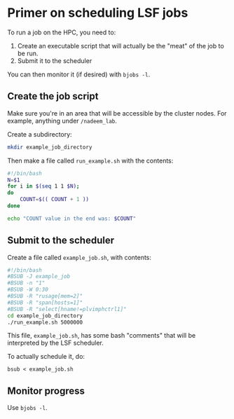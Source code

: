 
Primer on scheduling LSF jobs
=============================
To run a job on the HPC, you need to:

1. Create an executable script that will actually be the "meat" of the job to be run.
2. Submit it to the scheduler

You can then monitor it (if desired) with `bjobs -l`.


Create the job script
---------------------
Make sure you're in an area that will be accessible by the cluster nodes. For example, anything under `/nadeem_lab`.

Create a subdirectory:

```bash
mkdir example_job_directory
```

Then make a file called `run_example.sh` with the contents:

```bash
#!/bin/bash
N=$1
for i in $(seq 1 1 $N);
do
    COUNT=$(( COUNT + 1 ))
done

echo "COUNT value in the end was: $COUNT"
```

Submit to the scheduler
-----------------------
Create a file called `example_job.sh`, with contents:

```bash
#!/bin/bash
#BSUB -J example_job
#BSUB -n "1"
#BSUB -W 0:30
#BSUB -R "rusage[mem=2]"
#BSUB -R "span[hosts=1]"
#BSUB -R "select[hname!=plvimphctrl1]"
cd example_job_directory
./run_example.sh 5000000
```

This file, `example_job.sh`, has some bash "comments" that will be interpreted by the LSF scheduler.

To actually schedule it, do:

```
bsub < example_job.sh
```

Monitor progress
----------------
Use `bjobs -l`.

